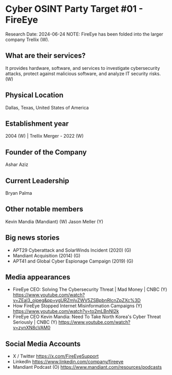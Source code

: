 # Cyber OSINT Party Target #01 - FireEye
Research Date: 2024-06-24
NOTE: FireEye has been folded into the larger company Trellix (W).
## What are their services?
It provides hardware, software, and services to investigate cybersecurity attacks, protect against malicious software, and analyze IT security risks. (W)
## Physical Location
Dallas, Texas, United States of America
## Establishment year
2004 (W) | Trellix Merger - 2022 (W)
## Founder of the Company
Ashar Aziz
## Current Leadership
Bryan Palma
## Other notable members
Kevin Mandia (Mandiant) (W)
Jason Meller (Y)
## Big news stories
* APT29 Cyberattack and SolarWinds Incident (2020) (G)
* Mandiant Acquisition (2014) (G)
* APT41 and Global Cyber Espionage Campaign (2019) (G)
## Media appearances
* FireEye CEO: Solving The Cybersecurity Threat | Mad Money | CNBC (Y)
https://www.youtube.com/watch?v=ZEal3_oipeg&pp=ygURZmlyZWV5ZSBpbnRlcnZpZXc%3D
* How FireEye Stopped Internet Misinformation Campaigns (Y)
https://www.youtube.com/watch?v=to2mLBnNI2k
* FireEye CEO Kevin Mandia: Need To Take North Korea's Cyber Threat Seriously | CNBC (Y)
https://www.youtube.com/watch?v=zynXN8cVAM0
## Social Media Accounts
* X / Twitter
https://x.com/FireEyeSupport
* LinkedIn
https://www.linkedin.com/company/fireeye
* Mandiant Podcast (O)
https://www.mandiant.com/resources/podcasts



